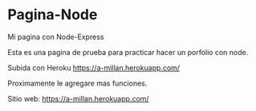 # Pagina-Node
Mi pagina con Node-Express

Esta es una pagina de prueba para practicar hacer un porfolio con node.

Subida con Heroku
https://a-millan.herokuapp.com/

Proximamente le agregare mas funciones. 

Sitio web: https://a-millan.herokuapp.com/
